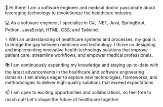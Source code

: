 👋 Hi there! I am a software engineer and medical doctor passionate about leveraging technology to revolutionize the healthcare industry. 

💻 As a software engineer, I specialize in C#, .NET, Java, SpringBoot, Python, JavaScript, HTML, CSS, and Tailwind.

⚕️ With an understanding of healthcare systems and processes, my goal is to bridge the gap between medicine and technology. I thrive on designing and implementing innovative health technology solutions that improve patient care, streamline workflows, and empower medical professionals.

📚 I am continuously expanding my knowledge and staying up-to-date with the latest advancements in the healthcare and software engineering domains. I am always eager to explore new technologies, frameworks, and methodologies to deliver high-quality solutions that exceed expectations.

📫 I am open to exciting opportunities and collaborations, so feel free to reach out! Let's shape the future of healthcare together.
